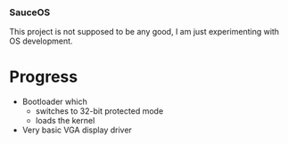 ### SauceOS
This project is not supposed to be any good, I am just experimenting with OS development.

# Progress
 - Bootloader which 
     - switches to 32-bit protected mode 
	 - loads the kernel
 - Very basic VGA display driver

